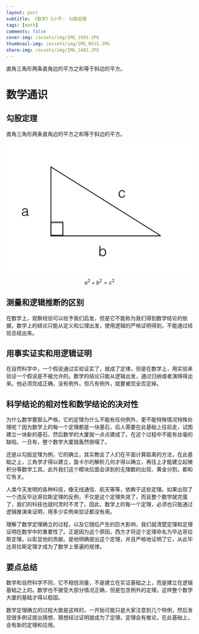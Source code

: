 ```yaml
---
layout: post
subtitle: 《数学》1小节： 勾股定理
tags: [math]
comments: false
cover-img: /assets/img/IMG_1993.JPG
thumbnail-img: /assets/img/IMG_0515.JPG
share-img: /assets/img/IMG_1482.JPG
---
```


直角三角形两条直角边的平方之和等于斜边的平方。

# 数学通识

## 勾股定理

直角三角形两条直角边的平方之和等于斜边的平方。

![IMG_0515.JPG](/assets/img/IMG_0515.JPG)

$$
a^2 + b^2 = c^2
$$

## 测量和逻辑推断的区别
在数学上，观察经验可以给予我们启发，但是它不能称为我们得到数学结论的依据，数学上的结论只能从定义和公理出发，使用逻辑的严格证明得到，不能通过经验总结出来。

## 用事实证实和用逻辑证明
在自然科学中，一个假说通过实验证实了，就成了定律。但是在数学上，用实验来验证一个假说是不被允许的。数学的结论只能从逻辑出发，通过归纳或者演绎得出来。他必须完成正确，没有例外，但凡有例外，就要被完全否定掉。

## 科学结论的相对性和数学结论的决对性

为什么数学要那么严格，它的定理为什么不能有任何例外，更不能特殊情况特殊处理呢？因为数学上的每一个定理都是一块基石，后人需要在此基础上往前走，试图建立一块新的基石，然后数学的大厦就一点点建成了。在这个过程中不能有丝毫的缺陷，一旦有，整个数学大厦就轰然倒塌了。

还是以勾股定理为例，它的确立，其实教会了人们在平面计算距离的方法，在此基础之上，三角学才得以建立，笛卡尔的解析几何才得以确立，再往上才能建立起微积分等数学工具。此外我们这个模块后面会讲到的无理数的出现、黄金分割，都和它有关。

人类今天发明的各种科技，像无线通信、航天等等，依赖于这些定理。如果出现了一个违反毕达哥拉斯定理的反例，不仅是这个定理失效了，而且整个数学就完蛋了，我们的科技也就时灵时不灵了。因此，数学上的每一个定理，必须也只能通过逻辑推演来证明，用多少实例来验证都没有用。

理解了数学定理确立的过程，以及它随后产生的巨大影响，我们就清楚定理和定理证明在数学中的重要性了。正是因为这个原因，西方才将这个定理命名为毕达哥拉斯定理，以彰显他的贡献。是他明确提出这个定理，并且严格地证明了它，从此毕达哥拉斯定理才成为了数学上普遍的规律。


##  要点总结
数学和自然科学不同，它不相信测量，不是建立在实证基础之上，而是建立在逻辑基础之上的。数学也不接受大部分情况正确，但是包含例外的定理。这样整个数学大厦的基础才得以稳固。

数学定理确立的过程大致是这样的，一开始可能只是大家注意到几个特例，然后发现很多例证提出猜想，猜想经过证明就成为了定理，定理会有推论，在此基础上，会有新的定理和应用。